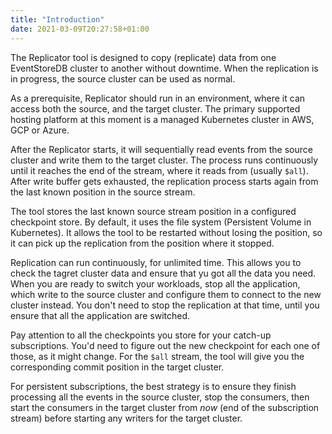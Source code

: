 ```yaml
---
title: "Introduction"
date: 2021-03-09T20:27:58+01:00
---
```


The Replicator tool is designed to copy (replicate) data from one EventStoreDB cluster to another without downtime. When the replication is in progress, the source cluster can be used as normal.

As a prerequisite, Replicator should run in an environment, where it can access both the source, and the target cluster. The primary supported hosting platform at this moment is a managed Kubernetes cluster in AWS, GCP or Azure.

After the Replicator starts, it will sequentially read events from the source cluster and write them to the target cluster. The process runs continuously until it reaches the end of the stream, where it reads from (usually `$all`). After write buffer gets exhausted, the replication process starts again from the last known position in the source stream.

The tool stores the last known source stream position in a configured checkpoint store. By default, it uses the file system (Persistent Volume in Kubernetes). It allows the tool to be restarted without losing the position, so it can pick up the replication from the position where it stopped.

Replication can run continuously, for unlimited time. This allows you to check the tagret cluster data and ensure that yu got all the data you need. When you are ready to switch your workloads, stop all the application, which write to the source cluster and configure them to connect to the new cluster instead. You don't need to stop the replication at that time, until you ensure that all the application are switched.

Pay attention to all the checkpoints you store for your catch-up subscriptions. You'd need to figure out the new checkpoint for each one of those, as it might change. For the `$all` stream, the tool will give you the corresponding commit position in the target cluster.

For persistent subscriptions, the best strategy is to ensure they finish processing all the events in the source cluster, stop the consumers, then start the consumers in the target cluster from _now_ (end of the subscription stream) before starting any writers for the target cluster.
